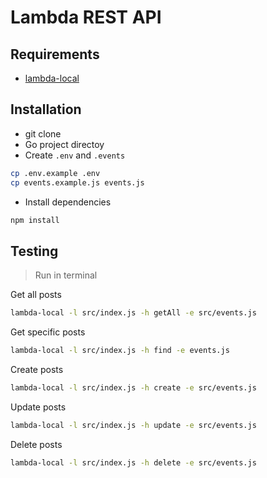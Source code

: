 # Lambda REST API

## Requirements

- [lambda-local](https://www.npmjs.com/package/lambda-local)

## Installation

- git clone
- Go project directoy
- Create `.env` and `.events`

```sh
cp .env.example .env
cp events.example.js events.js
```

- Install dependencies

```sh
npm install
```

## Testing

> Run in terminal

Get all posts

```sh
lambda-local -l src/index.js -h getAll -e src/events.js
```

Get specific posts

```sh
lambda-local -l src/index.js -h find -e events.js
```

Create posts

```sh
lambda-local -l src/index.js -h create -e src/events.js
```

Update posts

```sh
lambda-local -l src/index.js -h update -e src/events.js
```

Delete posts

```sh
lambda-local -l src/index.js -h delete -e src/events.js
```
